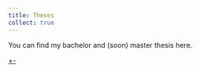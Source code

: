 ```yaml
---
title: Theses
collect: true
---
```


You can find my bachelor and (soon) master thesis here.

[+-](/personal/bachelor.md#:embed)